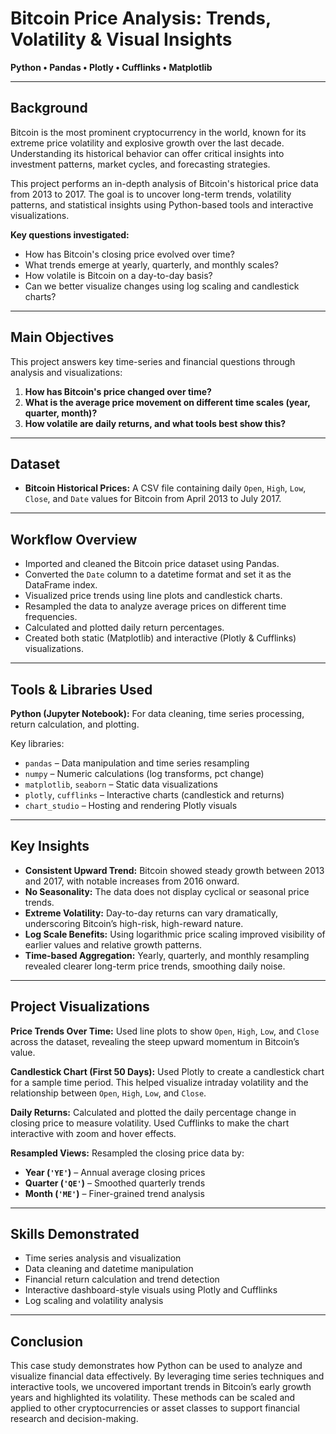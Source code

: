 # Bitcoin Price Analysis: Trends, Volatility & Visual Insights

**Python • Pandas • Plotly • Cufflinks • Matplotlib**

---

## **Background**

Bitcoin is the most prominent cryptocurrency in the world, known for its extreme price volatility and explosive growth over the last decade. Understanding its historical behavior can offer critical insights into investment patterns, market cycles, and forecasting strategies.

This project performs an in-depth analysis of Bitcoin's historical price data from 2013 to 2017. The goal is to uncover long-term trends, volatility patterns, and statistical insights using Python-based tools and interactive visualizations.

**Key questions investigated:**

- How has Bitcoin's closing price evolved over time?
- What trends emerge at yearly, quarterly, and monthly scales?
- How volatile is Bitcoin on a day-to-day basis?
- Can we better visualize changes using log scaling and candlestick charts?

---

## **Main Objectives**

This project answers key time-series and financial questions through analysis and visualizations:

1. **How has Bitcoin's price changed over time?**
2. **What is the average price movement on different time scales (year, quarter, month)?**
3. **How volatile are daily returns, and what tools best show this?**

---

## Dataset

- **Bitcoin Historical Prices:** A CSV file containing daily `Open`, `High`, `Low`, `Close`, and `Date` values for Bitcoin from April 2013 to July 2017.

---

## Workflow Overview

- Imported and cleaned the Bitcoin price dataset using Pandas.
- Converted the `Date` column to a datetime format and set it as the DataFrame index.
- Visualized price trends using line plots and candlestick charts.
- Resampled the data to analyze average prices on different time frequencies.
- Calculated and plotted daily return percentages.
- Created both static (Matplotlib) and interactive (Plotly & Cufflinks) visualizations.

---

## Tools & Libraries Used

**Python (Jupyter Notebook):** For data cleaning, time series processing, return calculation, and plotting.

Key libraries:

- `pandas` – Data manipulation and time series resampling
- `numpy` – Numeric calculations (log transforms, pct change)
- `matplotlib`, `seaborn` – Static data visualizations
- `plotly`, `cufflinks` – Interactive charts (candlestick and returns)
- `chart_studio` – Hosting and rendering Plotly visuals

---

## Key Insights

- **Consistent Upward Trend:** Bitcoin showed steady growth between 2013 and 2017, with notable increases from 2016 onward.
- **No Seasonality:** The data does not display cyclical or seasonal price trends.
- **Extreme Volatility:** Day-to-day returns can vary dramatically, underscoring Bitcoin’s high-risk, high-reward nature.
- **Log Scale Benefits:** Using logarithmic price scaling improved visibility of earlier values and relative growth patterns.
- **Time-based Aggregation:** Yearly, quarterly, and monthly resampling revealed clearer long-term price trends, smoothing daily noise.

---

## Project Visualizations

**Price Trends Over Time:** Used line plots to show `Open`, `High`, `Low`, and `Close` across the dataset, revealing the steep upward momentum in Bitcoin’s value.

**Candlestick Chart (First 50 Days):** Used Plotly to create a candlestick chart for a sample time period. This helped visualize intraday volatility and the relationship between `Open`, `High`, `Low`, and `Close`.

**Daily Returns:** Calculated and plotted the daily percentage change in closing price to measure volatility. Used Cufflinks to make the chart interactive with zoom and hover effects.

**Resampled Views:** Resampled the closing price data by:

- **Year (`'YE'`)** – Annual average closing prices
- **Quarter (`'QE'`)** – Smoothed quarterly trends
- **Month (`'ME'`)** – Finer-grained trend analysis

---

## Skills Demonstrated

- Time series analysis and visualization
- Data cleaning and datetime manipulation
- Financial return calculation and trend detection
- Interactive dashboard-style visuals using Plotly and Cufflinks
- Log scaling and volatility analysis

---

## Conclusion

This case study demonstrates how Python can be used to analyze and visualize financial data effectively. By leveraging time series techniques and interactive tools, we uncovered important trends in Bitcoin’s early growth years and highlighted its volatility. These methods can be scaled and applied to other cryptocurrencies or asset classes to support financial research and decision-making.
